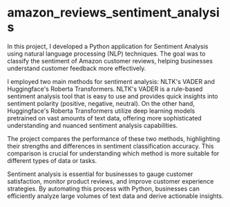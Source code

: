 # amazon_reviews_sentiment_analysis

In this project, I developed a Python application for Sentiment Analysis using natural language processing (NLP) techniques. The goal was to classify the sentiment of Amazon customer reviews, helping businesses understand customer feedback more effectively.

I employed two main methods for sentiment analysis: NLTK's VADER and Huggingface's Roberta Transformers. NLTK's VADER is a rule-based sentiment analysis tool that is easy to use and provides quick insights into sentiment polarity (positive, negative, neutral). On the other hand, Huggingface's Roberta Transformers utilize deep learning models pretrained on vast amounts of text data, offering more sophisticated understanding and nuanced sentiment analysis capabilities.

The project compares the performance of these two methods, highlighting their strengths and differences in sentiment classification accuracy. This comparison is crucial for understanding which method is more suitable for different types of data or tasks.

Sentiment analysis is essential for businesses to gauge customer satisfaction, monitor product reviews, and improve customer experience strategies. By automating this process with Python, businesses can efficiently analyze large volumes of text data and derive actionable insights.
